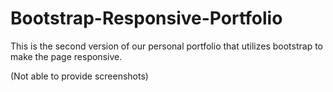 # Bootstrap-Responsive-Portfolio
This is the second version of our personal portfolio that utilizes bootstrap to make the page responsive.

(Not able to provide screenshots)